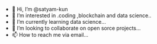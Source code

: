 - 👋 Hi, I’m @satyam-kun
- 👀 I’m interested in .coding ,blockchain and data science..
- 🌱 I’m currently learning data science...
- 💞️ I’m looking to collaborate on open sorce projects...
- 📫 How to reach me via email...

<!---
satyam-kun/satyam-kun is a ✨ special ✨ repository because its `README.md` (this file) appears on your GitHub profile.
You can click the Preview link to take a look at your changes.
--->
